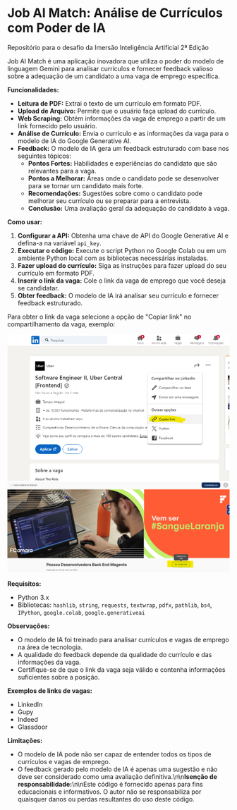 # Job AI Match: Análise de Currículos com Poder de IA
Repositório para o desafio da Imersão Inteligência Artificial 2ª Edição


Job AI Match é uma aplicação inovadora que utiliza o poder do modelo de linguagem Gemini para analisar currículos e fornecer feedback valioso sobre a adequação de um candidato a uma vaga de emprego específica.

**Funcionalidades:**

*   **Leitura de PDF:** Extrai o texto de um currículo em formato PDF.
*   **Upload de Arquivo:** Permite que o usuário faça upload do currículo.
*   **Web Scraping:** Obtém informações da vaga de emprego a partir de um link fornecido pelo usuário.
*   **Análise de Currículo:** Envia o currículo e as informações da vaga para o modelo de IA do Google Generative AI.
*   **Feedback:** O modelo de IA gera um feedback estruturado com base nos seguintes tópicos:
    *   **Pontos Fortes:** Habilidades e experiências do candidato que são relevantes para a vaga.
    *   **Pontos a Melhorar:** Áreas onde o candidato pode se desenvolver para se tornar um candidato mais forte.
    *   **Recomendações:** Sugestões sobre como o candidato pode melhorar seu currículo ou se preparar para a entrevista.
    *   **Conclusão:** Uma avaliação geral da adequação do candidato à vaga.
    
**Como usar:**
1.  **Configurar a API:** Obtenha uma chave de API do Google Generative AI e defina-a na variável `api_key`.
2.  **Executar o código:** Execute o script Python no Google Colab ou em um ambiente Python local com as bibliotecas necessárias instaladas.
3.  **Fazer upload do currículo:** Siga as instruções para fazer upload do seu currículo em formato PDF.
4.  **Inserir o link da vaga:** Cole o link da vaga de emprego que você deseja se candidatar.
5.  **Obter feedback:** O modelo de IA irá analisar seu currículo e fornecer feedback estruturado.

Para obter o link da vaga selecione a opção de "Copiar link" no compartilhamento da vaga, exemplo:

![alt text](https://github.com/Vinicius-Tavares-Silva/Job-AI-Match/blob/main/images/linkedId-share.png)
![alt text](https://github.com/Vinicius-Tavares-Silva/Job-AI-Match/blob/main/images/gupy-share.png)

**Requisitos:**

*   Python 3.x
*   Bibliotecas: `hashlib`, `string`, `requests`, `textwrap`, `pdfx`, `pathlib`, `bs4`, `IPython`, `google.colab`, `google.generativeai`

**Observações:**

*   O modelo de IA foi treinado para analisar currículos e vagas de emprego na área de tecnologia.
*   A qualidade do feedback depende da qualidade do currículo e das informações da vaga.
*   Certifique-se de que o link da vaga seja válido e contenha informações suficientes sobre a posição.

**Exemplos de links de vagas:**

*   LinkedIn
*   Gupy
*   Indeed
*   Glassdoor

**Limitações:**

*   O modelo de IA pode não ser capaz de entender todos os tipos de currículos e vagas de emprego.
*   O feedback gerado pelo modelo de IA é apenas uma sugestão e não deve ser considerado como uma avaliação definitiva.\n\n**Isenção de responsabilidade:**\n\nEste código é fornecido apenas para fins educacionais e informativos. O autor não se responsabiliza por quaisquer danos ou perdas resultantes do uso deste código.
